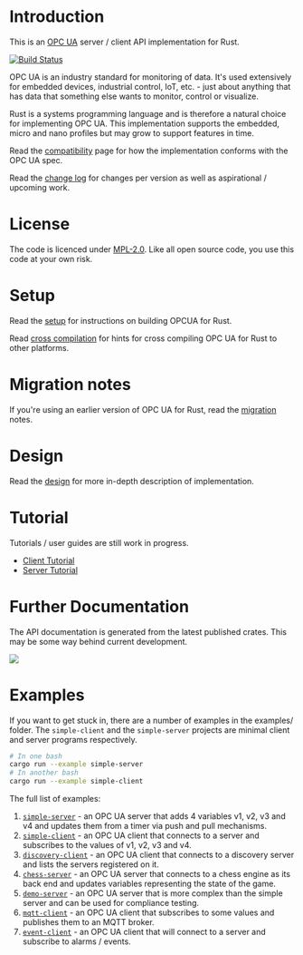 # Introduction

This is an [OPC UA](https://opcfoundation.org/about/opc-technologies/opc-ua/) server / client API implementation for Rust.

[![Build Status](https://github.com/locka99/opcua/workflows/OPC%20UA%20for%20Rust/badge.svg)](https://github.com/locka99/opcua/actions/workflows/main.yml)

OPC UA is an industry standard for monitoring of data. It's used extensively for embedded devices, industrial control, IoT,
etc. - just about anything that has data that something else wants to monitor, control or visualize. 

Rust is a systems programming language and is therefore a natural choice for implementing OPC UA. This implementation 
supports the embedded, micro and nano profiles but may grow to support features in time.

Read the [compatibility](./docs/compatibility.md) page for how the implementation conforms with the OPC UA spec.

Read the [change log](./CHANGELOG.md) for changes per version as well as aspirational / upcoming work.

# License

The code is licenced under [MPL-2.0](https://opensource.org/licenses/MPL-2.0). Like all open source code, you use this code at your own risk. 

# Setup

Read the [setup](./docs/setup.md) for instructions on building OPCUA for Rust.

Read [cross compilation](./docs/cross-compile.md) for hints for cross compiling OPC UA for Rust to other 
platforms.

# Migration notes

If you're using an earlier version of OPC UA for Rust, read the [migration](./docs/migration.md) notes.

# Design

Read the [design](./docs/design.md) for more in-depth description of implementation.

# Tutorial

Tutorials / user guides are still work in progress. 

* [Client Tutorial](docs/client.md)
* [Server Tutorial](docs/server.md)

# Further Documentation

The API documentation is generated from the latest published crates. This may be some way behind current development. 

<a href="https://docs.rs/opcua"><img src="https://docs.rs/opcua/badge.svg"></img></a>

# Examples

If you want to get stuck in, there are a number of examples in the examples/ folder. The `simple-client` and the `simple-server` projects are
minimal client and server programs respectively.

```bash
# In one bash
cargo run --example simple-server
# In another bash
cargo run --example simple-client
```

The full list of examples:

1. [`simple-server`](lib/examples/simple-server) - an OPC UA server that adds 4 variables v1, v2, v3 and v4 and updates them from a timer via push and pull mechanisms.
2. [`simple-client`](lib/examples/simple-client) - an OPC UA client that connects to a server and subscribes to the values of v1, v2, v3 and v4.
3. [`discovery-client`](lib/examples/discovery-client) - an OPC UA client that connects to a discovery server and lists the servers registered on it.
4. [`chess-server`](lib/examples/chess-server) - an OPC UA server that connects to a chess engine as its back end and updates variables representing the state of the game.
5. [`demo-server`](lib/examples/demo-server) - an OPC UA server that is more complex than the simple server and can be used for compliance testing.
6. [`mqtt-client`](lib/examples/mqtt-client) - an OPC UA client that subscribes to some values and publishes them to an MQTT broker.
7. [`event-client`](lib/examples/event-client) - an OPC UA client that will connect to a server and subscribe to alarms / events.
